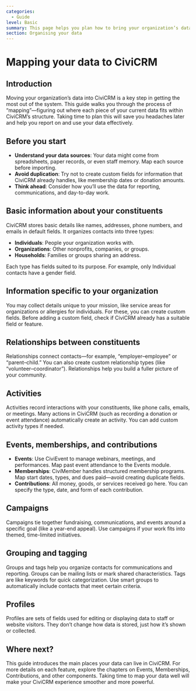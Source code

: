```yaml
---
categories:
  - Guide
level: Basic
summary: This page helps you plan how to bring your organization’s data into CiviCRM by matching your existing information to the right fields and features, with practical tips for common scenarios.
section: Organising your data
---
```


# Mapping your data to CiviCRM

## Introduction

Moving your organization’s data into CiviCRM is a key step in getting the most out of the system. This guide walks you through the process of “mapping”—figuring out where each piece of your current data fits within CiviCRM’s structure. Taking time to plan this will save you headaches later and help you report on and use your data effectively.

## Before you start

- **Understand your data sources**: Your data might come from spreadsheets, paper records, or even staff memory. Map each source before importing.
- **Avoid duplication**: Try not to create custom fields for information that CiviCRM already handles, like membership dates or donation amounts.
- **Think ahead**: Consider how you’ll use the data for reporting, communications, and day-to-day work.

## Basic information about your constituents

CiviCRM stores basic details like names, addresses, phone numbers, and emails in default fields. It organizes contacts into three types:

- **Individuals**: People your organization works with.
- **Organizations**: Other nonprofits, companies, or groups.
- **Households**: Families or groups sharing an address.

Each type has fields suited to its purpose. For example, only Individual contacts have a gender field.

## Information specific to your organization

You may collect details unique to your mission, like service areas for organizations or allergies for individuals. For these, you can create custom fields. Before adding a custom field, check if CiviCRM already has a suitable field or feature.

## Relationships between constituents

Relationships connect contacts—for example, “employer–employee” or “parent–child.” You can also create custom relationship types (like “volunteer–coordinator”). Relationships help you build a fuller picture of your community.

## Activities

Activities record interactions with your constituents, like phone calls, emails, or meetings. Many actions in CiviCRM (such as recording a donation or event attendance) automatically create an activity. You can add custom activity types if needed.

## Events, memberships, and contributions

- **Events**: Use CiviEvent to manage webinars, meetings, and performances. Map past event attendance to the Events module.
- **Memberships**: CiviMember handles structured membership programs. Map start dates, types, and dues paid—avoid creating duplicate fields.
- **Contributions**: All money, goods, or services received go here. You can specify the type, date, and form of each contribution.

## Campaigns

Campaigns tie together fundraising, communications, and events around a specific goal (like a year-end appeal). Use campaigns if your work fits into themed, time-limited initiatives.

## Grouping and tagging

Groups and tags help you organize contacts for communications and reporting. Groups can be mailing lists or mark shared characteristics. Tags are like keywords for quick categorization. Use smart groups to automatically include contacts that meet certain criteria.

## Profiles

Profiles are sets of fields used for editing or displaying data to staff or website visitors. They don’t change how data is stored, just how it’s shown or collected.

## Where next?

This guide introduces the main places your data can live in CiviCRM. For more details on each feature, explore the chapters on Events, Memberships, Contributions, and other components. Taking time to map your data well will make your CiviCRM experience smoother and more powerful.
